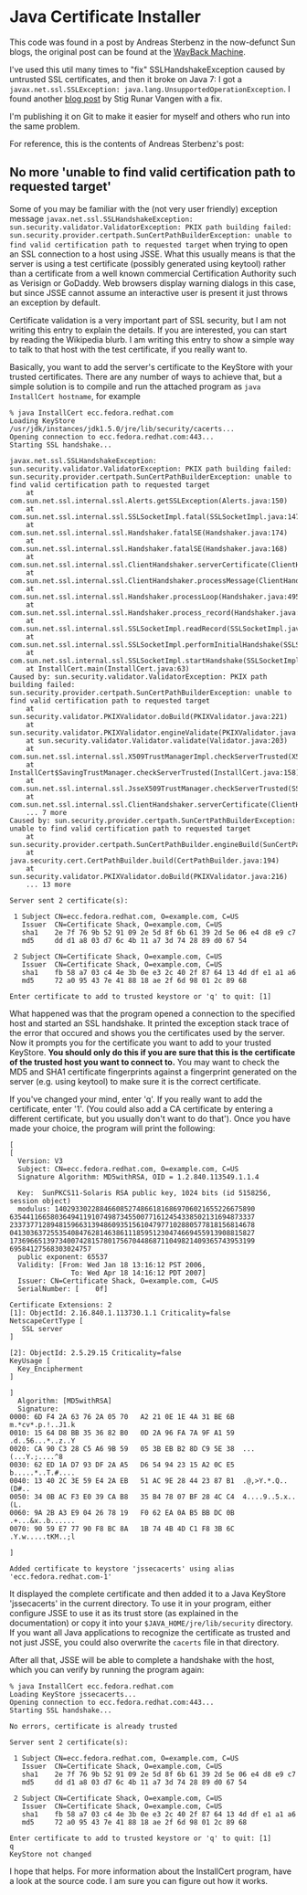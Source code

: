 Java Certificate Installer
==========================

This code was found in a post by Andreas Sterbenz in the now-defunct Sun blogs, the original post
can be found at the [WayBack Machine](https://web.archive.org/web/20080308103645/http://blogs.sun.com/andreas/entry/no_more_unable_to_find).

I've used this util many times to "fix" SSLHandshakeException caused by untrusted SSL certificates,
and then it broke on Java 7: I got a `javax.net.ssl.SSLException: java.lang.UnsupportedOperationException`.
I found another [blog post](https://infposs.blogspot.com.br/2013/06/installcert-and-java-7.html)
by Stig Runar Vangen with a fix.

I'm publishing it on Git to make it easier for myself and others who run into the same problem.

For reference, this is the contents of Andreas Sterbenz's post:

No more 'unable to find valid certification path to requested target'
---------------------------------------------------------------------

Some of you may be familiar with the (not very user friendly) exception message
`javax.net.ssl.SSLHandshakeException: sun.security.validator.ValidatorException: PKIX path building failed: sun.security.provider.certpath.SunCertPathBuilderException: unable to find valid certification path to requested target` 
when trying to open an SSL connection to a host using JSSE. What this usually means is that the server is using a test certificate (possibly generated using keytool) rather than a certificate from a well known commercial Certification Authority such as Verisign or GoDaddy. Web browsers display warning dialogs in this case, but since JSSE cannot assume an interactive user is present it just throws an exception by default.

Certificate validation is a very important part of SSL security, but I am not writing this entry to explain the details. If you are interested, you can start by reading the Wikipedia blurb. I am writing this entry to show a simple way to talk to that host with the test certificate, if you really want to.

Basically, you want to add the server's certificate to the KeyStore with your trusted certificates. There are any number of ways to achieve that, but a simple solution is to compile and run the attached program as `java InstallCert hostname`, for example

    % java InstallCert ecc.fedora.redhat.com
    Loading KeyStore /usr/jdk/instances/jdk1.5.0/jre/lib/security/cacerts...
    Opening connection to ecc.fedora.redhat.com:443...
    Starting SSL handshake...

    javax.net.ssl.SSLHandshakeException: sun.security.validator.ValidatorException: PKIX path building failed: sun.security.provider.certpath.SunCertPathBuilderException: unable to find valid certification path to requested target
        at com.sun.net.ssl.internal.ssl.Alerts.getSSLException(Alerts.java:150)
        at com.sun.net.ssl.internal.ssl.SSLSocketImpl.fatal(SSLSocketImpl.java:1476)
        at com.sun.net.ssl.internal.ssl.Handshaker.fatalSE(Handshaker.java:174)
        at com.sun.net.ssl.internal.ssl.Handshaker.fatalSE(Handshaker.java:168)
        at com.sun.net.ssl.internal.ssl.ClientHandshaker.serverCertificate(ClientHandshaker.java:846)
        at com.sun.net.ssl.internal.ssl.ClientHandshaker.processMessage(ClientHandshaker.java:106)
        at com.sun.net.ssl.internal.ssl.Handshaker.processLoop(Handshaker.java:495)
        at com.sun.net.ssl.internal.ssl.Handshaker.process_record(Handshaker.java:433)
        at com.sun.net.ssl.internal.ssl.SSLSocketImpl.readRecord(SSLSocketImpl.java:815)
        at com.sun.net.ssl.internal.ssl.SSLSocketImpl.performInitialHandshake(SSLSocketImpl.java:1025)
        at com.sun.net.ssl.internal.ssl.SSLSocketImpl.startHandshake(SSLSocketImpl.java:1038)
        at InstallCert.main(InstallCert.java:63)
    Caused by: sun.security.validator.ValidatorException: PKIX path building failed: sun.security.provider.certpath.SunCertPathBuilderException: unable to find valid certification path to requested target
        at sun.security.validator.PKIXValidator.doBuild(PKIXValidator.java:221)
        at sun.security.validator.PKIXValidator.engineValidate(PKIXValidator.java:145)
        at sun.security.validator.Validator.validate(Validator.java:203)
        at com.sun.net.ssl.internal.ssl.X509TrustManagerImpl.checkServerTrusted(X509TrustManagerImpl.java:172)
        at InstallCert$SavingTrustManager.checkServerTrusted(InstallCert.java:158)
        at com.sun.net.ssl.internal.ssl.JsseX509TrustManager.checkServerTrusted(SSLContextImpl.java:320)
        at com.sun.net.ssl.internal.ssl.ClientHandshaker.serverCertificate(ClientHandshaker.java:839)
        ... 7 more
    Caused by: sun.security.provider.certpath.SunCertPathBuilderException: unable to find valid certification path to requested target
        at sun.security.provider.certpath.SunCertPathBuilder.engineBuild(SunCertPathBuilder.java:236)
        at java.security.cert.CertPathBuilder.build(CertPathBuilder.java:194)
        at sun.security.validator.PKIXValidator.doBuild(PKIXValidator.java:216)
        ... 13 more

    Server sent 2 certificate(s):

     1 Subject CN=ecc.fedora.redhat.com, O=example.com, C=US
       Issuer  CN=Certificate Shack, O=example.com, C=US
       sha1    2e 7f 76 9b 52 91 09 2e 5d 8f 6b 61 39 2d 5e 06 e4 d8 e9 c7 
       md5     dd d1 a8 03 d7 6c 4b 11 a7 3d 74 28 89 d0 67 54 

     2 Subject CN=Certificate Shack, O=example.com, C=US
       Issuer  CN=Certificate Shack, O=example.com, C=US
       sha1    fb 58 a7 03 c4 4e 3b 0e e3 2c 40 2f 87 64 13 4d df e1 a1 a6 
       md5     72 a0 95 43 7e 41 88 18 ae 2f 6d 98 01 2c 89 68 

    Enter certificate to add to trusted keystore or 'q' to quit: [1]

What happened was that the program opened a connection to the specified host and started an SSL handshake. It printed the exception stack trace of the error that occured and shows you the certificates used by the server. Now it prompts you for the certificate you want to add to your trusted KeyStore. **You should only do this if you are sure that this is the certificate of the trusted host you want to connect to.** You may want to check the MD5 and SHA1 certificate fingerprints against a fingerprint generated on the server (e.g. using keytool) to make sure it is the correct certificate.

If you've changed your mind, enter 'q'. If you really want to add the certificate, enter '1'. (You could also add a CA certificate by entering a different certificate, but you usually don't want to do that'). Once you have made your choice, the program will print the following:

    [
    [
      Version: V3
      Subject: CN=ecc.fedora.redhat.com, O=example.com, C=US
      Signature Algorithm: MD5withRSA, OID = 1.2.840.113549.1.1.4

      Key:  SunPKCS11-Solaris RSA public key, 1024 bits (id 5158256, session object)
      modulus: 1402933022884660852748661816869706021655226675890
    635441166580364941191074987345500771612454338502131694873337
    233737712894815966313948609351561047977102880577818156814678
    041303637255354084762814638611185951230474669455913908815827
    173696651397340074281578017567044868711049821409365743953199
    69584127568303024757
      public exponent: 65537
      Validity: [From: Wed Jan 18 13:16:12 PST 2006,
                   To: Wed Apr 18 14:16:12 PDT 2007]
      Issuer: CN=Certificate Shack, O=example.com, C=US
      SerialNumber: [    0f]

    Certificate Extensions: 2
    [1]: ObjectId: 2.16.840.1.113730.1.1 Criticality=false
    NetscapeCertType [
       SSL server
    ]

    [2]: ObjectId: 2.5.29.15 Criticality=false
    KeyUsage [
      Key_Encipherment
    ]

    ]
      Algorithm: [MD5withRSA]
      Signature:
    0000: 6D F4 2A 63 76 2A 05 70   A2 21 0E 1E 4A 31 BE 6B  m.*cv*.p.!..J1.k
    0010: 15 64 D8 BB 35 36 82 B0   0D 2A 96 FA 7A 9F A1 59  .d..56...*..z..Y
    0020: CA 90 C3 28 C5 A6 9B 59   05 3B EB B2 8D C9 5E 38  ...(...Y.;....^8
    0030: 62 ED 1A D7 93 DF 2A A5   D6 54 94 23 15 A2 0C E5  b.....*..T.#....
    0040: 13 40 2C 3E 59 E4 2A EB   51 AC 9E 28 44 23 87 B1  .@,>Y.*.Q..(D#..
    0050: 34 0B AC F3 E0 39 CA B8   35 B4 78 07 BF 28 4C C4  4....9..5.x..(L.
    0060: 9A 2B A3 E9 04 26 78 19   F0 62 EA 0A B5 BB DC 0B  .+...&x..b......
    0070: 90 59 E7 77 90 F8 BC 8A   1B 74 4B 4D C1 F8 3B 6C  .Y.w.....tKM..;l

    ]

    Added certificate to keystore 'jssecacerts' using alias 'ecc.fedora.redhat.com-1'

It displayed the complete certificate and then added it to a Java KeyStore 'jssecacerts' in the current directory. To use it in your program, either configure JSSE to use it as its trust store (as explained in the documentation) or copy it into your `$JAVA_HOME/jre/lib/security` directory. If you want all Java applications to recognize the certificate as trusted and not just JSSE, you could also overwrite the `cacerts` file in that directory.

After all that, JSSE will be able to complete a handshake with the host, which you can verify by running the program again:

    % java InstallCert ecc.fedora.redhat.com
    Loading KeyStore jssecacerts...
    Opening connection to ecc.fedora.redhat.com:443...
    Starting SSL handshake...

    No errors, certificate is already trusted

    Server sent 2 certificate(s):

     1 Subject CN=ecc.fedora.redhat.com, O=example.com, C=US
       Issuer  CN=Certificate Shack, O=example.com, C=US
       sha1    2e 7f 76 9b 52 91 09 2e 5d 8f 6b 61 39 2d 5e 06 e4 d8 e9 c7 
       md5     dd d1 a8 03 d7 6c 4b 11 a7 3d 74 28 89 d0 67 54 

     2 Subject CN=Certificate Shack, O=example.com, C=US
       Issuer  CN=Certificate Shack, O=example.com, C=US
       sha1    fb 58 a7 03 c4 4e 3b 0e e3 2c 40 2f 87 64 13 4d df e1 a1 a6 
       md5     72 a0 95 43 7e 41 88 18 ae 2f 6d 98 01 2c 89 68 

    Enter certificate to add to trusted keystore or 'q' to quit: [1]
    q
    KeyStore not changed

I hope that helps. For more information about the InstallCert program, have a look at the source code. I am sure you can figure out how it works.

